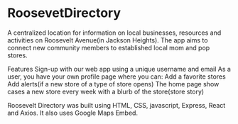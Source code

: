 # RoosevetDirectory
A centralized location for information on local businesses, resources and activities on Roosevelt Avenue(in Jackson Heights).
The app aims to connect new community members to established local mom and pop stores.  

Features
Sign-up with our web app using a unique username and email
As a user, you have your own profile page where you can:
Add a favorite stores
Add alerts(if a new store of a type of store opens)
The home page show cases a new store every week with a blurb of the store(store story)


Roosevelt Directory was built using HTML, CSS, javascript, Express, React and Axios. It also uses Google Maps Embed.


